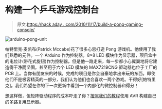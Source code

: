 # 构建一个乒乓游戏控制台

> 原文:[https://hack aday . com/2010/11/17/build-a-pong-gaming-console/](https://hackaday.com/2010/11/17/build-a-pong-gaming-console/)

![](../Images/60e89d01a1447e218b662232fed02519.png "arduino-pong-unit")

帕特里克·麦凯布(Patrick Mccabe)花了很多心思打造 Pong 游戏机。他使用了我们熟悉的元件。一个 Arduino 作为控制器，8×8 LED 模块作为显示器，项目盒中的电位计(带花式旋钮)作为控制器。但是他一路走来，每一步都小心翼翼地将它建造得干净而坚固。甚至用于六个 LED 模块的 MAX7219CNG 驱动器也位于工厂的 PCB 上。当你有朋友来的时候，完成的项目是你会自豪地拿出来玩的东西。即使他们不是极客精英的一部分，我们认为他们也会喜欢一两个游戏。干得好[帕特里克]。我们希望在你的下一次更新中看到一个内部化的微控制器和得分！

想这样做，但矩阵驱动程序的成本吓走了你？[按照我们的教程](http://hackaday.com/2010/10/26/70-led-matrix-in-a-jack-o-lantern/)使用 AVR 构建自己的多路复用显示器。